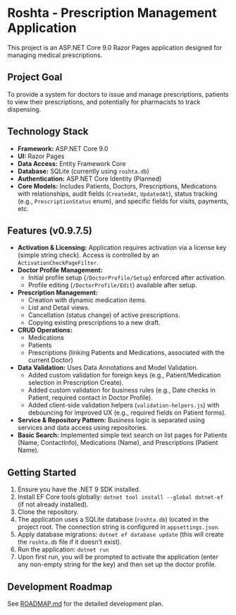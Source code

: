 # Roshta - Prescription Management Application

This project is an ASP.NET Core 9.0 Razor Pages application designed for managing medical prescriptions.

## Project Goal

To provide a system for doctors to issue and manage prescriptions, patients to view their prescriptions, and potentially for pharmacists to track dispensing.

## Technology Stack

*   **Framework:** ASP.NET Core 9.0
*   **UI:** Razor Pages
*   **Data Access:** Entity Framework Core
*   **Database:** SQLite (currently using `roshta.db`)
*   **Authentication:** ASP.NET Core Identity (Planned)
*   **Core Models:** Includes Patients, Doctors, Prescriptions, Medications with relationships, audit fields (`CreatedAt`, `UpdatedAt`), status tracking (e.g., `PrescriptionStatus` enum), and specific fields for visits, payments, etc.

## Features (v0.9.7.5)

*   **Activation & Licensing:** Application requires activation via a license key (simple string check). Access is controlled by an `ActivationCheckPageFilter`.
*   **Doctor Profile Management:** 
    *   Initial profile setup (`/DoctorProfile/Setup`) enforced after activation.
    *   Profile editing (`/DoctorProfile/Edit`) available after setup.
*   **Prescription Management:**
    *   Creation with dynamic medication items.
    *   List and Detail views.
    *   Cancellation (status change) of active prescriptions.
    *   Copying existing prescriptions to a new draft.
*   **CRUD Operations:**
    *   Medications
    *   Patients
    *   Prescriptions (linking Patients and Medications, associated with the current Doctor)
*   **Data Validation:** Uses Data Annotations and Model Validation.
    *   Added custom validation for foreign keys (e.g., Patient/Medication selection in Prescription Create).
    *   Added custom validation for business rules (e.g., Date checks in Patient, required contact in Doctor Profile).
    *   Added client-side validation helpers (`validation-helpers.js`) with debouncing for improved UX (e.g., required fields on Patient forms).
*   **Service & Repository Pattern:** Business logic is separated using services and data access using repositories.
*   **Basic Search:** Implemented simple text search on list pages for Patients (Name, ContactInfo), Medications (Name), and Prescriptions (Patient Name).

## Getting Started

1.  Ensure you have the .NET 9 SDK installed.
2.  Install EF Core tools globally: `dotnet tool install --global dotnet-ef` (if not already installed).
3.  Clone the repository.
4.  The application uses a SQLite database (`roshta.db`) located in the project root. The connection string is configured in `appsettings.json`.
5.  Apply database migrations: `dotnet ef database update` (this will create the `roshta.db` file if it doesn't exist).
6.  Run the application: `dotnet run`
7.  Upon first run, you will be prompted to activate the application (enter any non-empty string for the key) and then set up the doctor profile.

## Development Roadmap

See [ROADMAP.md](ROADMAP.md) for the detailed development plan. 